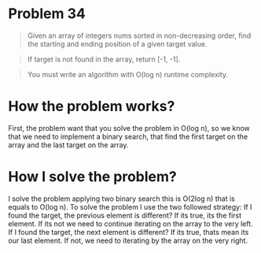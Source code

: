 # Problem 34

> Given an array of integers nums sorted in non-decreasing order, find the starting and ending position of a given target value.

> If target is not found in the array, return [-1, -1].

> You must write an algorithm with O(log n) runtime complexity.

# How the problem works?

First, the problem want that you solve the problem in O(log n), so we know that we need to implement a binary search, that find the first target on the array and the last target on the array.

# How I solve the problem?

I solve the problem applying two binary search this is O(2log n) that is equals to O(log n). To solve the problem I use the two followed strategy: If I found the target, the previous element is different? If its true, its the first element. If its not we need to continue iterating on the array to the very left. If I found the target, the next element is different? If its true, thats mean its our last element. If not, we need to iterating by the array on the very right.
